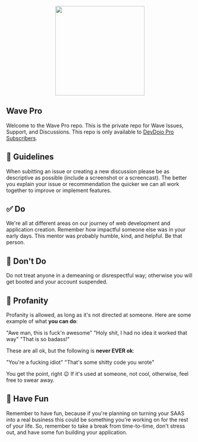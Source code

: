 <p align="center"><a href="https://devdojo.com/wave" target="_blank"><img src="https://cdn.devdojo.com/assets/img/github-wave-logo.svg" width="240"></a></p>

## Wave Pro

Welcome to the Wave Pro repo. This is the private repo for Wave Issues, Support, and Discussions. This repo is only available to [DevDojo Pro Subscribers](https://devdojo.com/pro).

## 📜 Guidelines

When subitting an issue or creating a new discussion please be as descriptive as possible (include a screenshot or a screencast). The better you explain your issue or recommendation the quicker we can all work together to improve or implement features.

## ✅ Do

We're all at different areas on our journey of web development and application creation. Remember how impactful someone else was in your early days. This mentor was probably humble, kind, and helpful. Be that person.

## 🙅 Don't Do

 Do not treat anyone in a demeaning or disrespectful way; otherwise you will get booted and your account suspended.

## 🙉 Profanity

Profanity is allowed, as long as it's not directed at someone. Here are some example of what **you can do**:

"Awe man, this is fuck'n awesome"
"Holy shit, I had no idea it worked that way"
"That is so badass!"

These are all ok, but the following is **never EVER ok**:

"You're a fucking idiot"
"That's some shitty code you wrote"

You get the point, right 😉 If it's used at someone, not cool, otherwise, feel free to swear away.

## 🎢 Have Fun

Remember to have fun, because if you're planning on turning your SAAS into a real business this could be something you're working on for the rest of your life. So, remember to take a break from time-to-time, don't stress out, and have some fun building your application.
